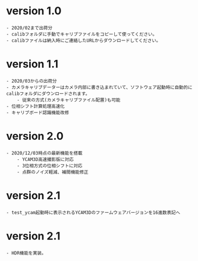 # version 1.0 
	- 2020/02まで出荷分
	- calibフォルダに手動でキャリブファイルをコピーして使ってください。
	- calibファイルは納入時にご連絡したURLからダウンロードしてください。

# version 1.1
	- 2020/03からの出荷分
	- カメラキャリブデーターはカメラ内部に書き込まれていて、ソフトウェア起動時に自動的にcalibフォルダにダウンロードされます。
		- 従来の方式(カメラキャリブファイル配置)も可能
	- 位相シフト計算処理高速化
	- キャリブボード認識機能改修

# version 2.0
	- 2020/12/03時点の最新機能を搭載
	    - YCAM3D高速撮影版に対応
	    - 3位相方式の位相シフトに対応
	    - 点群のノイズ軽減、補間機能修正

# version 2.1
	- test_ycam起動時に表示されるYCAM3Dのファームウェアバージョンを16進数表記へ
	
# version 2.1
	- HDR機能を実装。